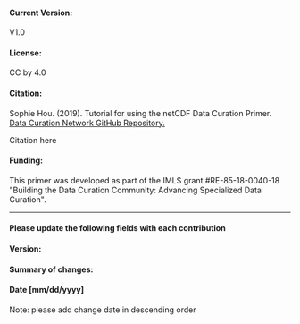 #### Current Version:

V1.0

#### License:


CC by 4.0


#### Citation:

Sophie Hou. (2019). Tutorial for using the netCDF Data Curation Primer. [Data Curation Network GitHub Repository.](https://github.com/DataCurationNetwork/data-primers)

Citation here


#### Funding:


This primer was developed as part of the IMLS grant #RE-85-18-0040-18 "Building the Data Curation Community: Advancing Specialized Data Curation".


_____________

#### Please update the following fields with each contribution


#### Version:


#### Summary of changes:


#### Date [mm/dd/yyyy]

Note: please add change date in descending order
